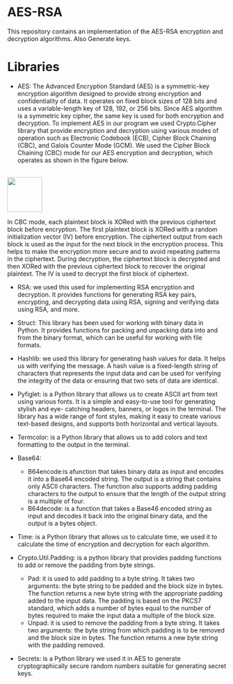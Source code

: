 # AES-RSA
This repository contains an implementation of the AES-RSA encryption and decryption algorithms. Also Generate keys.

# Libraries

- AES: The Advanced Encryption Standard (AES) is a symmetric-key encryption algorithm designed to provide strong encryption and confidentiality of data.
It operates on fixed block sizes of 128 bits and uses a variable-length key of 128, 192, or 256 bits. Since AES algorithm is a symmetric key cipher, the same key is used for both encryption and decryption.
To implement AES in our program we used Crypto.Cipher library that provide encryption and decryption using various modes of operation such as Electronic Codebook (ECB), Cipher Block Chaining (CBC), and Galois Counter Mode (GCM). 
We used the Cipher Block Chaining (CBC) mode for our AES encryption and decryption, which operates as shown in the figure below.

<br> <img height="80" width="80" 
 src="https://upload.wikimedia.org/wikipedia/commons/thumb/2/2a/CBC_decryption.svg/600px-CBC_decryption.svg.png">
 
In CBC mode, each plaintext block is XORed with the previous ciphertext block before encryption. 
The first plaintext block is XORed with a random initialization vector (IV) before encryption. 
The ciphertext output from each block is used as the input for the next block in the encryption process. 
This helps to make the encryption more secure and to avoid repeating patterns in the ciphertext.
During decryption, the ciphertext block is decrypted and then XORed with the previous ciphertext block to recover the original plaintext. 
The IV is used to decrypt the first block of ciphertext.

- RSA: we used this used for implementing RSA encryption and decryption. 
It provides functions for generating RSA key pairs, encrypting, and decrypting data using RSA, signing and verifying data using RSA, and more.

- Struct: This library has been used for working with binary data in Python. 
It provides functions for packing and unpacking data into and from the binary format, which can be useful for working with file formats.

- Hashlib: we used this library for generating hash values for data. It helps us with verifying the message. 
A hash value is a fixed-length string of characters that represents the input data and can be used for verifying the integrity of the data or ensuring that two sets of data are identical.

- Pyfiglet: is a Python library that allows us to create ASCII art from text using various fonts. 
It is a simple and easy-to-use tool for generating stylish and eye- catching headers, banners, or logos in the terminal. 
The library has a wide range of font styles, making it easy to create various text-based designs, and supports both horizontal and vertical layouts.

- Termcolor: is a Python library that allows us to add colors and text formatting to the output in the terminal.

- Base64:
  - B64encode:is afunction that takes binary data as input and encodes it into a Base64 encoded string. 
    The output is a string that contains only ASCII characters. The function also supports adding padding characters to the output to ensure that the length of the output string is a multiple of four.
  - B64decode: is a function that takes a Base46 encoded string as input and decodes it back into the original binary data, and the output is a bytes object.
  
- Time: is a Python library that allows us to calculate time, we used it to calculate the time of encryption and decryption for each algorithm.

- Crypto.Util.Padding: is a python library that provides padding functions to add or remove the padding from byte strings.
  - Pad: it is used to add padding to a byte string. It takes two arguments: the byte string to be padded and the block size in bytes. 
    The function returns a new byte string with the appropriate padding added to the input data. 
    The padding is based on the PKCS7 standard, which adds a number of bytes equal to the number of bytes required to make the input data a multiple of the block size.
  - Unpad: it is used to remove the padding from a byte string. 
    It takes two arguments: the byte string from which padding is to be removed and the block size in bytes. 
    The function returns a new byte string with the padding removed.
    
- Secrets: is a Python library we used it in AES to generate cryptographically secure random numbers suitable for generating secret keys.
